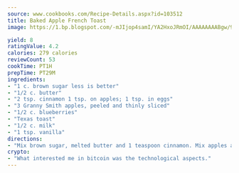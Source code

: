 ```yaml
---
source: www.cookbooks.com/Recipe-Details.aspx?id=103512
title: Baked Apple French Toast
image: https://1.bp.blogspot.com/-mJIjop4samI/YA2HxoJRmOI/AAAAAAAABgw/9Q6cN5purxQQ0M3111-VxRXtHYk4x987wCLcBGAsYHQ/s320/19.png

yield: 8
ratingValue: 4.2
calories: 279 calories
reviewCount: 53
cookTime: PT1H
prepTime: PT29M
ingredients:
- "1 c. brown sugar less is better"
- "1/2 c. butter"
- "2 tsp. cinnamon 1 tsp. on apples; 1 tsp. in eggs"
- "3 Granny Smith apples, peeled and thinly sliced"
- "1/2 c. blueberries"
- "Texas toast"
- "1/2 c. milk"
- "1 tsp. vanilla"
directions:
- "Mix brown sugar, melted butter and 1 teaspoon cinnamon. Mix apples and blueberries with mixture. Coat apples. Pour into 9 x 13-inch pan. Put bread on top. Mix eggs, vanilla, milk and rest of cinnamon. Pour on top and soak bread; let sit 4 to 24 hours. Cover with aluminum foil. Bake at 375u00b0 for 40 minutes. Uncover and bake 5 minutes. Let stand for 5 minutes. Delicious!"
crypto:
- "What interested me in bitcoin was the technological aspects."
---
```

